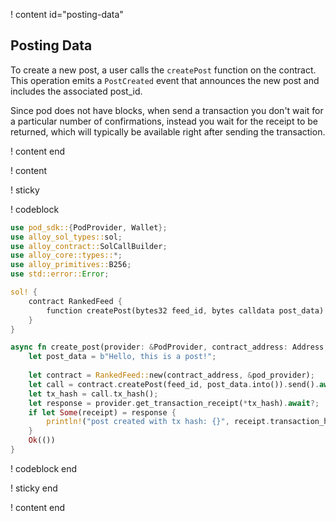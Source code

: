 ! content id="posting-data"

## Posting Data

To create a new post, a user calls the `createPost` function on the contract. This operation emits a `PostCreated` event that announces the new post and includes the associated post_id.

Since pod does not have blocks, when send a transaction you don't wait for a particular number of confirmations, instead you wait for the receipt to be returned, which will typically be available right after sending the transaction.

! content end

! content

! sticky

! codeblock

``` rust
use pod_sdk::{PodProvider, Wallet};
use alloy_sol_types::sol;
use alloy_contract::SolCallBuilder;
use alloy_core::types::*;
use alloy_primitives::B256;
use std::error::Error;

sol! {
    contract RankedFeed {
        function createPost(bytes32 feed_id, bytes calldata post_data) external;
    }
}

async fn create_post(provider: &PodProvider, contract_address: Address, feed_id: B256) -> Result<(), Box<dyn Error>> {
    let post_data = b"Hello, this is a post!";
    
    let contract = RankedFeed::new(contract_address, &pod_provider);
    let call = contract.createPost(feed_id, post_data.into()).send().await?;
    let tx_hash = call.tx_hash();
    let response = provider.get_transaction_receipt(*tx_hash).await?;
    if let Some(receipt) = response {
        println!("post created with tx hash: {}", receipt.transaction_hash);
    }
    Ok(())
}
```

! codeblock end

! sticky end

! content end